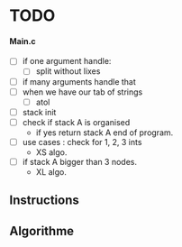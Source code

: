 # TODO

#### Main.c
- [ ] if one argument handle:
	- [ ] split without lixes
- [ ] if many arguments handle that
- [ ] when we have our tab of strings
	- [ ] atol
- [ ] stack init
- [ ] check if stack A is organised
	- if yes return stack A end of program. 
- [ ] use cases : check for 1, 2, 3 ints 
	- XS algo. 
- [ ] if stack A bigger than 3 nodes. 
	- XL algo. 

## Instructions

## Algorithme
